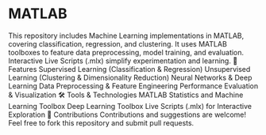 # MATLAB
This repository includes Machine Learning implementations in MATLAB, covering classification, regression, and clustering. It uses MATLAB toolboxes to feature data preprocessing, model training, and evaluation. Interactive Live Scripts (.mlx) simplify experimentation and learning.
📌 Features
Supervised Learning (Classification & Regression)
Unsupervised Learning (Clustering & Dimensionality Reduction)
Neural Networks & Deep Learning
Data Preprocessing & Feature Engineering
Performance Evaluation & Visualization
🛠 Tools & Technologies
MATLAB
Statistics and Machine Learning Toolbox
Deep Learning Toolbox
Live Scripts (.mlx) for Interactive Exploration
🤝 Contributions
Contributions and suggestions are welcome! Feel free to fork this repository and submit pull requests.
